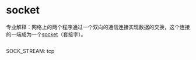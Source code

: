 <h1>socket</h1>

专业解释：网络上的两个程序通过一个双向的通信连接实现数据的交换，这个连接的一端成为一个<a href="<https://baike.baidu.com/item/socket/281150>">socket</a>（套接字）。

```python

```

SOCK_STREAM: tcp

